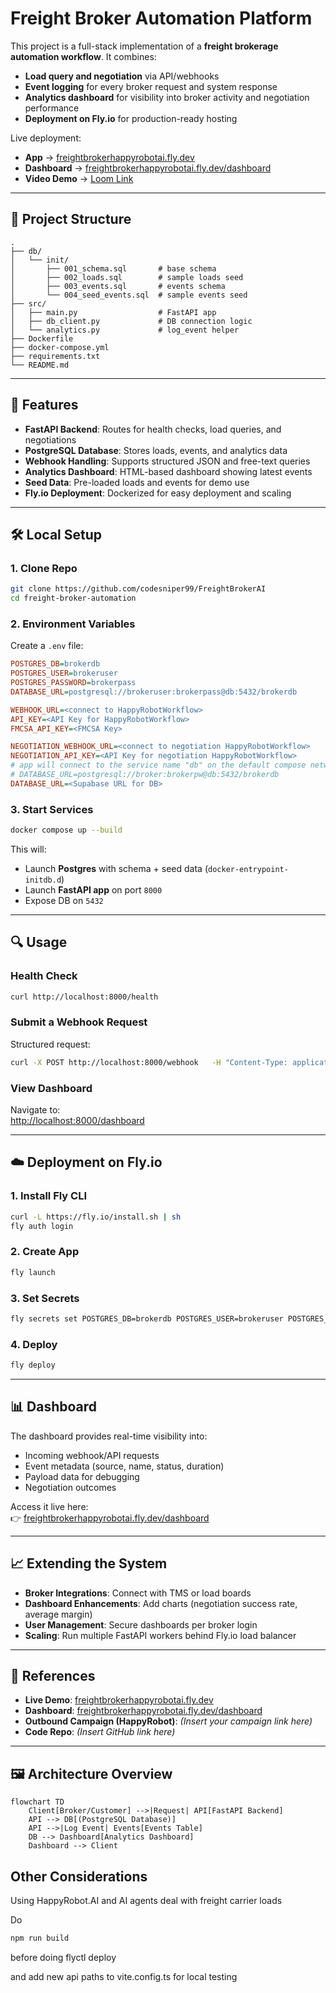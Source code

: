 
# Freight Broker Automation Platform  

This project is a full-stack implementation of a **freight brokerage automation workflow**. It combines:  

- **Load query and negotiation** via API/webhooks  
- **Event logging** for every broker request and system response  
- **Analytics dashboard** for visibility into broker activity and negotiation performance  
- **Deployment on Fly.io** for production-ready hosting  

Live deployment:  
- **App** → [freightbrokerhappyrobotai.fly.dev](https://freightbrokerhappyrobotai.fly.dev/)  
- **Dashboard** → [freightbrokerhappyrobotai.fly.dev/dashboard](https://freightbrokerhappyrobotai.fly.dev/dashboard)  
- **Video Demo** → [Loom Link](https://www.loom.com/share/983f0813eddf4f22ba3ba33756c81726?sid=bf0ac07f-fef1-46d2-8d14-547baf4a7658)  

---

## 📂 Project Structure  

```
.
├── db/
│   └── init/
│       ├── 001_schema.sql       # base schema
│       ├── 002_loads.sql        # sample loads seed
│       ├── 003_events.sql       # events schema
│       └── 004_seed_events.sql  # sample events seed
├── src/
│   ├── main.py                  # FastAPI app
│   ├── db_client.py             # DB connection logic
│   └── analytics.py             # log_event helper
├── Dockerfile
├── docker-compose.yml
├── requirements.txt
└── README.md
```

---

## 🚀 Features  

- **FastAPI Backend**: Routes for health checks, load queries, and negotiations  
- **PostgreSQL Database**: Stores loads, events, and analytics data  
- **Webhook Handling**: Supports structured JSON and free-text queries  
- **Analytics Dashboard**: HTML-based dashboard showing latest events  
- **Seed Data**: Pre-loaded loads and events for demo use  
- **Fly.io Deployment**: Dockerized for easy deployment and scaling  

---

## 🛠️ Local Setup  

### 1. Clone Repo  
```bash
git clone https://github.com/codesniper99/FreightBrokerAI
cd freight-broker-automation
```

### 2. Environment Variables  
Create a `.env` file:  
```ini
POSTGRES_DB=brokerdb
POSTGRES_USER=brokeruser
POSTGRES_PASSWORD=brokerpass
DATABASE_URL=postgresql://brokeruser:brokerpass@db:5432/brokerdb

WEBHOOK_URL=<connect to HappyRobotWorkflow>
API_KEY=<API Key for HappyRobotWorkflow>
FMCSA_API_KEY=<FMCSA Key>

NEGOTIATION_WEBHOOK_URL=<connect to negotiation HappyRobotWorkflow>
NEGOTIATION_API_KEY=<API Key for negotiation HappyRobotWorkflow>
# app will connect to the service name "db" on the default compose network
# DATABASE_URL=postgresql://broker:brokerpw@db:5432/brokerdb
DATABASE_URL=<Supabase URL for DB>
```

### 3. Start Services  
```bash
docker compose up --build
```

This will:  
- Launch **Postgres** with schema + seed data (`docker-entrypoint-initdb.d`)  
- Launch **FastAPI app** on port `8000`  
- Expose DB on `5432`  

---

## 🔍 Usage  

### Health Check  
```bash
curl http://localhost:8000/health
```

### Submit a Webhook Request  
Structured request:  
```bash
curl -X POST http://localhost:8000/webhook   -H "Content-Type: application/json"   -d '{"origin": "Chicago", "destination": "Dallas", "rate_min": 1200}'
```

### View Dashboard  
Navigate to:  
[http://localhost:8000/dashboard](http://localhost:8000/dashboard)  

---

## ☁️ Deployment on Fly.io  

### 1. Install Fly CLI  
```bash
curl -L https://fly.io/install.sh | sh
fly auth login
```

### 2. Create App  
```bash
fly launch
```

### 3. Set Secrets  
```bash
fly secrets set POSTGRES_DB=brokerdb POSTGRES_USER=brokeruser POSTGRES_PASSWORD=brokerpass
```

### 4. Deploy  
```bash
fly deploy
```

---

## 📊 Dashboard  

The dashboard provides real-time visibility into:  
- Incoming webhook/API requests  
- Event metadata (source, name, status, duration)  
- Payload data for debugging  
- Negotiation outcomes  

Access it live here:  
👉 [freightbrokerhappyrobotai.fly.dev/dashboard](https://freightbrokerhappyrobotai.fly.dev/dashboard)  

---

## 📈 Extending the System  

- **Broker Integrations**: Connect with TMS or load boards  
- **Dashboard Enhancements**: Add charts (negotiation success rate, average margin)  
- **User Management**: Secure dashboards per broker login  
- **Scaling**: Run multiple FastAPI workers behind Fly.io load balancer  

---

## 🔗 References  

- **Live Demo**: [freightbrokerhappyrobotai.fly.dev](https://freightbrokerhappyrobotai.fly.dev/)  
- **Dashboard**: [freightbrokerhappyrobotai.fly.dev/dashboard](https://freightbrokerhappyrobotai.fly.dev/dashboard)  
- **Outbound Campaign (HappyRobot)**: *(Insert your campaign link here)*  
- **Code Repo**: *(Insert GitHub link here)*  

---

## 🖼️ Architecture Overview  

```mermaid
flowchart TD
    Client[Broker/Customer] -->|Request| API[FastAPI Backend]
    API --> DB[(PostgreSQL Database)]
    API -->|Log Event| Events[Events Table]
    DB --> Dashboard[Analytics Dashboard]
    Dashboard --> Client
```

## Other Considerations

Using HappyRobot.AI and AI agents deal with freight carrier loads

Do 
```bash
npm run build
```
 before doing flyctl deploy

and add new api paths to vite.config.ts for local testing